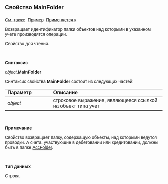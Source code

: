 ﻿<html>
<head>
<title>Учет\MainFolder</title>
</head>

<body>

<p><font face="Arial"><font size="4"><strong>Свойство MainFolder<br>
<br>
</strong></font><a href="../AsAccounting.html">См. также</a>&nbsp; <a
href="../../Examples/E_AsAccounting.html">Пример</a>&nbsp; <a
href="../AsAccounting.html">Применяется к</a></font></p>

<p><font face="Arial">Возвращает идентификатор папки объектов над 
которыми в указанном учете производятся операции.</font></p>

<p><font face="Arial">Свойство для чтения.</font></p>

<p class="label">&nbsp;</p>

<p class="label"><font face="Arial"><b>Синтаксис</b></font></p>

<p><font face="Arial"><em>object</em><strong>.MainFolder</strong></font></p>

<p><font face="Arial">Синтаксис свойства <strong>MainFolder</strong>
состоит из следующих частей:</font></p>

<table border="1" cellPadding="5" cols="2" frame="below" rules="rows">
<TBODY>
  <tr vAlign="top">
    <td class="label" width="29%"><font face="Arial"><b>Параметр</b></font></td>
    <td class="label" width="71%"><font face="Arial"><strong>Описание</strong></font></td>
  </tr>
  <tr>
    <td width="29%"><font face="Arial"><em>object</em></font></td>
    <td width="71%"><font face="Arial">строковое выражение, являющееся 
	ссылкой на объект типа учет</font></td>
  </tr>
</TBODY>
</table>

<p class="label">&nbsp;</p>

<p class="label"><font face="Arial"><b>Примечание</b></font></p>

<p class="label"><font face="Arial">Свойство возвращает папку, 
содержащую объекты, над которыми ведутся проводки. А счета, участвующие в 
дебетовании или кредитовании, должны быть в папке <a href="AccFolder.html">
AccFolder</a>.</font></p>

<p class="label">&nbsp;</p>

<p class="label"><font face="Arial"><strong>Тип данных</strong></font></p>

<p><font face="Arial">Строка</font></p>

<p>&nbsp;</p>
</body>
</html>
